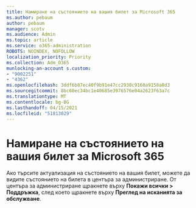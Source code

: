 ```yaml
---
title: Намиране на състоянието на вашия билет за Microsoft 365
ms.author: pebaum
author: pebaum
manager: scotv
ms.audience: Admin
ms.topic: article
ms.service: o365-administration
ROBOTS: NOINDEX, NOFOLLOW
localization_priority: Priority
ms.collection: Adm_O365
munlocking-an-account s.custom:
- "9002251"
- "4362"
ms.openlocfilehash: 3ddf6b87ec40f9b91e47cc2938c9160a9158a8d3
ms.sourcegitcommit: 8bc60ec34bc1e40685e3976576e04a2623f63a7c
ms.translationtype: MT
ms.contentlocale: bg-BG
ms.lasthandoff: 04/15/2021
ms.locfileid: "51813029"
---
```

# <a name="find-the-status-of-your-microsoft-365-ticket"></a>Намиране на състоянието на вашия билет за Microsoft 365

Ако търсите актуализация на състоянието на вашия билет, можете да видите състоянието на билета в центъра за администриране. От центъра за администриране щракнете върху **Покажи всички > Поддръжка**, след което щракнете върху **Преглед на исканията за обслужване**.
